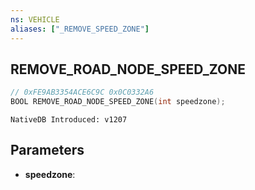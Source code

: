 ```yaml
---
ns: VEHICLE
aliases: ["_REMOVE_SPEED_ZONE"]
---
```

## REMOVE_ROAD_NODE_SPEED_ZONE

```c
// 0xFE9AB3354ACE6C9C 0x0C0332A6
BOOL REMOVE_ROAD_NODE_SPEED_ZONE(int speedzone);
```

```
NativeDB Introduced: v1207
```

## Parameters
* **speedzone**:
